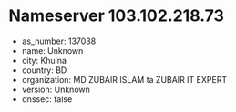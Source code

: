 # Nameserver 103.102.218.73

* as_number: 137038
* name: Unknown
* city: Khulna
* country: BD
* organization: MD ZUBAIR ISLAM ta ZUBAIR IT EXPERT
* version: Unknown
* dnssec: false
